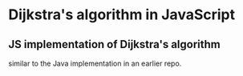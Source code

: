 Dijkstra's algorithm in JavaScript
=================================
## JS implementation of Dijkstra's algorithm

similar to the Java implementation in an earlier repo.
